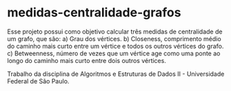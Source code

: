 # medidas-centralidade-grafos

Esse projeto possui como objetivo calcular três medidas de centralidade de um grafo, que são:
a) Grau dos vértices.
b) Closeness, comprimento médio do caminho mais curto entre um vértice e todos os outros vértices do grafo.
c) Betweenness, número de vezes que um vértice age como uma ponte ao longo do caminho mais curto entre dois outros vértices.

Trabalho da disciplina de Algoritmos e Estruturas de Dados II - Universidade Federal de São Paulo.
